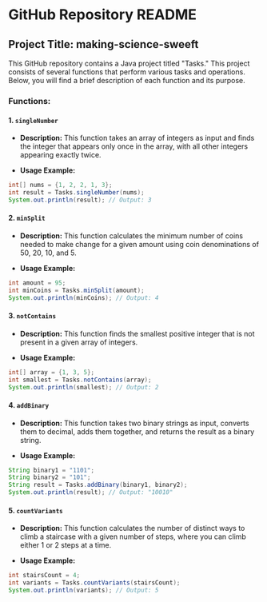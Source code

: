 # GitHub Repository README

## Project Title: making-science-sweeft

This GitHub repository contains a Java project titled "Tasks." This project consists of several functions that perform various tasks and operations. Below, you will find a brief description of each function and its purpose.

### Functions:

#### 1. `singleNumber`

- **Description:** This function takes an array of integers as input and finds the integer that appears only once in the array, with all other integers appearing exactly twice.

- **Usage Example:**

```java
int[] nums = {1, 2, 2, 1, 3};
int result = Tasks.singleNumber(nums);
System.out.println(result); // Output: 3
```

#### 2. `minSplit`

- **Description:** This function calculates the minimum number of coins needed to make change for a given amount using coin denominations of 50, 20, 10, and 5.

- **Usage Example:**

```java
int amount = 95;
int minCoins = Tasks.minSplit(amount);
System.out.println(minCoins); // Output: 4
```

#### 3. `notContains`

- **Description:** This function finds the smallest positive integer that is not present in a given array of integers.

- **Usage Example:**

```java
int[] array = {1, 3, 5};
int smallest = Tasks.notContains(array);
System.out.println(smallest); // Output: 2
```

#### 4. `addBinary`

- **Description:** This function takes two binary strings as input, converts them to decimal, adds them together, and returns the result as a binary string.

- **Usage Example:**

```java
String binary1 = "1101";
String binary2 = "101";
String result = Tasks.addBinary(binary1, binary2);
System.out.println(result); // Output: "10010"
```

#### 5. `countVariants`

- **Description:** This function calculates the number of distinct ways to climb a staircase with a given number of steps, where you can climb either 1 or 2 steps at a time.

- **Usage Example:**

```java
int stairsCount = 4;
int variants = Tasks.countVariants(stairsCount);
System.out.println(variants); // Output: 5
```
